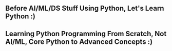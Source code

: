 ## Before AI/ML/DS Stuff Using Python, Let's Learn Python :)
## Learning Python Programming From Scratch, Not AI/ML, Core Python to Advanced Concepts :)
